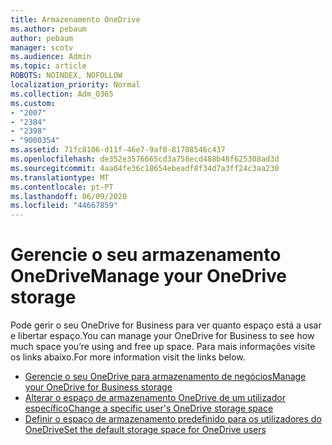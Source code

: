 ```yaml
---
title: Armazenamento OneDrive
ms.author: pebaum
author: pebaum
manager: scotv
ms.audience: Admin
ms.topic: article
ROBOTS: NOINDEX, NOFOLLOW
localization_priority: Normal
ms.collection: Adm_O365
ms.custom:
- "2007"
- "2384"
- "2398"
- "9000354"
ms.assetid: 71fc8106-d11f-46e7-9af0-81708546c437
ms.openlocfilehash: de352e3576665cd3a758ecd488b48f625308ad3d
ms.sourcegitcommit: 4aa64fe36c18654ebeadf8f34d7a3ff24c3aa230
ms.translationtype: MT
ms.contentlocale: pt-PT
ms.lasthandoff: 06/09/2020
ms.locfileid: "44667859"
---
```

# <a name="manage-your-onedrive-storage"></a><span data-ttu-id="0836d-102">Gerencie o seu armazenamento OneDrive</span><span class="sxs-lookup"><span data-stu-id="0836d-102">Manage your OneDrive storage</span></span>

<span data-ttu-id="0836d-103">Pode gerir o seu OneDrive for Business para ver quanto espaço está a usar e libertar espaço.</span><span class="sxs-lookup"><span data-stu-id="0836d-103">You can manage your OneDrive for Business to see how much space you’re using and free up space.</span></span>  <span data-ttu-id="0836d-104">Para mais informações visite os links abaixo.</span><span class="sxs-lookup"><span data-stu-id="0836d-104">For more information visit the links below.</span></span>

- [<span data-ttu-id="0836d-105">Gerencie o seu OneDrive para armazenamento de negócios</span><span class="sxs-lookup"><span data-stu-id="0836d-105">Manage your OneDrive for Business storage</span></span>](https://support.microsoft.com/office/31519161-059c-4764-b6f8-f5cd29f7fe68)
- [<span data-ttu-id="0836d-106">Alterar o espaço de armazenamento OneDrive de um utilizador específico</span><span class="sxs-lookup"><span data-stu-id="0836d-106">Change a specific user's OneDrive storage space</span></span>](https://docs.microsoft.com/onedrive/change-user-storage)
- [<span data-ttu-id="0836d-107">Definir o espaço de armazenamento predefinido para os utilizadores do OneDrive</span><span class="sxs-lookup"><span data-stu-id="0836d-107">Set the default storage space for OneDrive users</span></span>](https://docs.microsoft.com/onedrive/set-default-storage-space)